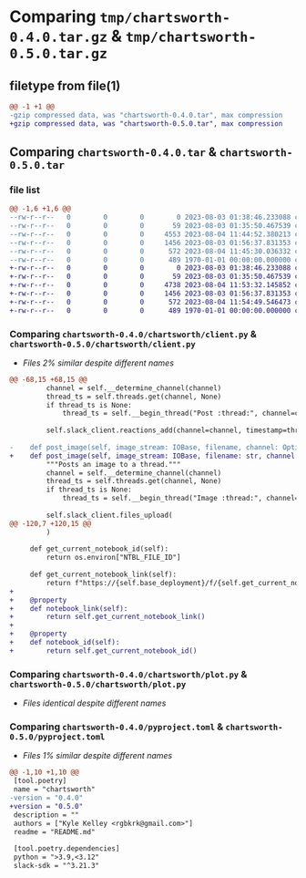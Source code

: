 # Comparing `tmp/chartsworth-0.4.0.tar.gz` & `tmp/chartsworth-0.5.0.tar.gz`

## filetype from file(1)

```diff
@@ -1 +1 @@
-gzip compressed data, was "chartsworth-0.4.0.tar", max compression
+gzip compressed data, was "chartsworth-0.5.0.tar", max compression
```

## Comparing `chartsworth-0.4.0.tar` & `chartsworth-0.5.0.tar`

### file list

```diff
@@ -1,6 +1,6 @@
--rw-r--r--   0        0        0        0 2023-08-03 01:38:46.233088 chartsworth-0.4.0/README.md
--rw-r--r--   0        0        0       59 2023-08-03 01:35:50.467539 chartsworth-0.4.0/chartsworth/__init__.py
--rw-r--r--   0        0        0     4553 2023-08-04 11:44:52.380213 chartsworth-0.4.0/chartsworth/client.py
--rw-r--r--   0        0        0     1456 2023-08-03 01:56:37.831353 chartsworth-0.4.0/chartsworth/plot.py
--rw-r--r--   0        0        0      572 2023-08-04 11:45:30.036332 chartsworth-0.4.0/pyproject.toml
--rw-r--r--   0        0        0      489 1970-01-01 00:00:00.000000 chartsworth-0.4.0/PKG-INFO
+-rw-r--r--   0        0        0        0 2023-08-03 01:38:46.233088 chartsworth-0.5.0/README.md
+-rw-r--r--   0        0        0       59 2023-08-03 01:35:50.467539 chartsworth-0.5.0/chartsworth/__init__.py
+-rw-r--r--   0        0        0     4738 2023-08-04 11:53:32.145852 chartsworth-0.5.0/chartsworth/client.py
+-rw-r--r--   0        0        0     1456 2023-08-03 01:56:37.831353 chartsworth-0.5.0/chartsworth/plot.py
+-rw-r--r--   0        0        0      572 2023-08-04 11:54:49.546473 chartsworth-0.5.0/pyproject.toml
+-rw-r--r--   0        0        0      489 1970-01-01 00:00:00.000000 chartsworth-0.5.0/PKG-INFO
```

### Comparing `chartsworth-0.4.0/chartsworth/client.py` & `chartsworth-0.5.0/chartsworth/client.py`

 * *Files 2% similar despite different names*

```diff
@@ -68,15 +68,15 @@
         channel = self.__determine_channel(channel)
         thread_ts = self.threads.get(channel, None)
         if thread_ts is None:
             thread_ts = self.__begin_thread("Post :thread:", channel=channel)
 
         self.slack_client.reactions_add(channel=channel, timestamp=thread_ts, name=name)
 
-    def post_image(self, image_stream: IOBase, filename, channel: Optional[str] = None):
+    def post_image(self, image_stream: IOBase, filename: str, channel: Optional[str] = None):
         """Posts an image to a thread."""
         channel = self.__determine_channel(channel)
         thread_ts = self.threads.get(channel, None)
         if thread_ts is None:
             thread_ts = self.__begin_thread("Image :thread:", channel=channel)
 
         self.slack_client.files_upload(
@@ -120,7 +120,15 @@
         )
 
     def get_current_notebook_id(self):
         return os.environ["NTBL_FILE_ID"]
 
     def get_current_notebook_link(self):
         return f"https://{self.base_deployment}/f/{self.get_current_notebook_id()}"
+
+    @property
+    def notebook_link(self):
+        return self.get_current_notebook_link()
+
+    @property
+    def notebook_id(self):
+        return self.get_current_notebook_id()
```

### Comparing `chartsworth-0.4.0/chartsworth/plot.py` & `chartsworth-0.5.0/chartsworth/plot.py`

 * *Files identical despite different names*

### Comparing `chartsworth-0.4.0/pyproject.toml` & `chartsworth-0.5.0/pyproject.toml`

 * *Files 1% similar despite different names*

```diff
@@ -1,10 +1,10 @@
 [tool.poetry]
 name = "chartsworth"
-version = "0.4.0"
+version = "0.5.0"
 description = ""
 authors = ["Kyle Kelley <rgbkrk@gmail.com>"]
 readme = "README.md"
 
 [tool.poetry.dependencies]
 python = ">3.9,<3.12"
 slack-sdk = "^3.21.3"
```

